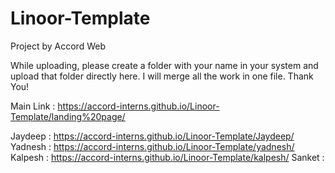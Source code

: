 # Linoor-Template
Project by Accord Web

While uploading, please create a folder with your name in your system and upload that folder directly here. I will merge all the work in one file. Thank You!

Main Link : https://accord-interns.github.io/Linoor-Template/landing%20page/

Jaydeep : https://accord-interns.github.io/Linoor-Template/Jaydeep/
Yadnesh : https://accord-interns.github.io/Linoor-Template/yadnesh/
Kalpesh : https://accord-interns.github.io/Linoor-Template/kalpesh/
Sanket  :
